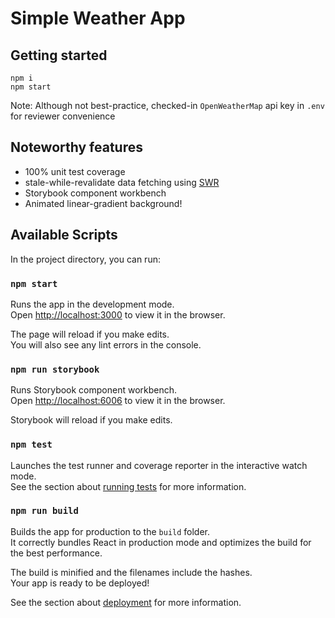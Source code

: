 # Simple Weather App

## Getting started

`npm i`\
`npm start`

Note: Although not best-practice, checked-in `OpenWeatherMap` api key in `.env` for reviewer convenience

## Noteworthy features

- 100% unit test coverage
- stale-while-revalidate data fetching using [SWR](https://github.com/vercel/swr)
- Storybook component workbench
- Animated linear-gradient background!

## Available Scripts

In the project directory, you can run:

### `npm start`

Runs the app in the development mode.\
Open [http://localhost:3000](http://localhost:3000) to view it in the browser.

The page will reload if you make edits.\
You will also see any lint errors in the console.

### `npm run storybook`

Runs Storybook component workbench.\
Open [http://localhost:6006](http://localhost:6006) to view it in the browser.

Storybook will reload if you make edits.

### `npm test`

Launches the test runner and coverage reporter in the interactive watch mode.\
See the section about [running tests](https://facebook.github.io/create-react-app/docs/running-tests) for more information.

### `npm run build`

Builds the app for production to the `build` folder.\
It correctly bundles React in production mode and optimizes the build for the best performance.

The build is minified and the filenames include the hashes.\
Your app is ready to be deployed!

See the section about [deployment](https://facebook.github.io/create-react-app/docs/deployment) for more information.
